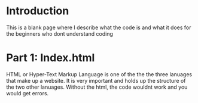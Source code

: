 # Introduction
This is a blank page where I describe what the code is and what it does for the beginners who dont understand coding 
# Part 1: Index.html
HTML or Hyper-Text Markup Language is one of the the the three lanuages that make up a website. It is very important and holds up the structure of the two other lanuages. Without the html, the code wouldnt work and you would get errors.